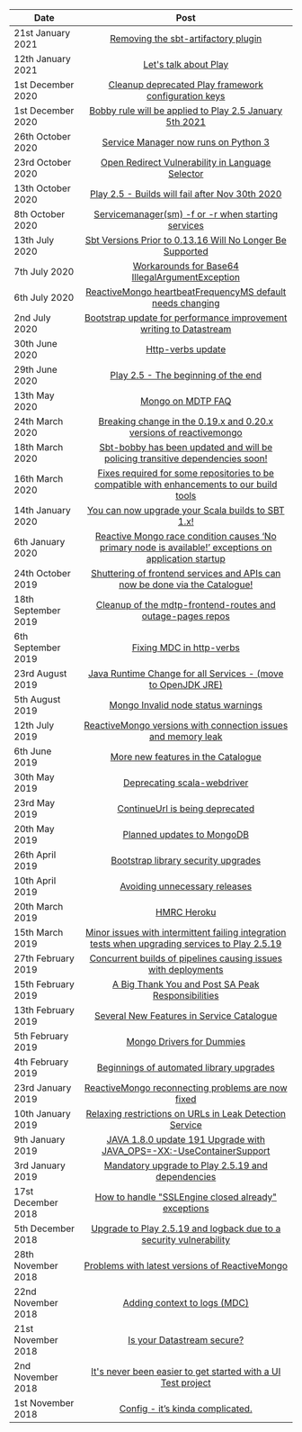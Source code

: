 [//]: <> (This markdown file is rendered and displayed on the front page of the Catalogue)

| Date                  |      Post                                                                                                             | 
|-----------------------|:---------------------------------------------------------------------------------------------------------------------:|
| 21st January 2021     |  [Removing the sbt-artifactory plugin](https://confluence.tools.tax.service.gov.uk/x/3QIzDg)
| 12th January 2021     |  [Let's talk about Play](https://confluence.tools.tax.service.gov.uk/x/cBEcDg)
| 1st December 2020     |  [Cleanup deprecated Play framework configuration keys](https://confluence.tools.tax.service.gov.uk/x/Xo2tDQ)|
| 1st December 2020     |  [Bobby rule will be applied to Play 2.5 January 5th 2021](https://confluence.tools.tax.service.gov.uk/x/z46tDQ)|
| 26th October 2020     |  [Service Manager now runs on Python 3](https://confluence.tools.tax.service.gov.uk/x/G45LDQ)|
| 23rd October 2020     |  [Open Redirect Vulnerability in Language Selector](https://confluence.tools.tax.service.gov.uk/x/Thg6DQ)|
| 13th October 2020     |  [Play 2.5 - Builds will fail after Nov 30th 2020](https://confluence.tools.tax.service.gov.uk/x/5pQnDQ) |
| 8th October 2020      |  [Servicemanager(sm) -f or -r when starting services](https://confluence.tools.tax.service.gov.uk/x/Z4InDQ) |
| 13th July 2020        |  [Sbt Versions Prior to 0.13.16 Will No Longer Be Supported](https://confluence.tools.tax.service.gov.uk/x/jBD4Cw) | 
| 7th July 2020         |  [Workarounds for Base64 IllegalArgumentException](https://confluence.tools.tax.service.gov.uk/x/FQvaCw) | 
| 6th July 2020         |  [ReactiveMongo heartbeatFrequencyMS default needs changing](https://confluence.tools.tax.service.gov.uk/x/JAbaCw)| 
| 2nd July 2020         |  [Bootstrap update for performance improvement writing to Datastream](https://confluence.tools.tax.service.gov.uk/x/W4TOCw) | 
| 30th June 2020        |  [Http-verbs update](https://confluence.tools.tax.service.gov.uk/x/Fw66Cw) | 
| 29th June 2020        |  [Play 2.5 - The beginning of the end](https://confluence.tools.tax.service.gov.uk/x/pQq6Cw) | 
| 13th May 2020         |  [Mongo on MDTP FAQ](https://confluence.tools.tax.service.gov.uk/x/WoM_Cw) | 
| 24th March 2020       |  [Breaking change in the 0.19.x and 0.20.x versions of reactivemongo](https://confluence.tools.tax.service.gov.uk/x/cC7hCg) | 
| 18th March 2020       |  [Sbt-bobby has been updated and will be policing transitive dependencies soon!](https://confluence.tools.tax.service.gov.uk/x/_h3hCg) | 
| 16th March 2020       |  [Fixes required for some repositories to be compatible with enhancements to our build tools](https://confluence.tools.tax.service.gov.uk/x/mhXhCg) | 
| 14th January 2020     |  [You can now upgrade your Scala builds to SBT 1.x!](https://confluence.tools.tax.service.gov.uk/x/tzKHCg) | 
| 6th January 2020      |  [Reactive Mongo race condition causes ‘No primary node is available!’ exceptions on application startup](https://confluence.tools.tax.service.gov.uk/x/5R6HCg) | 
| 24th October 2019     |  [Shuttering of frontend services and APIs can now be done via the Catalogue!](https://confluence.tools.tax.service.gov.uk/x/4EQiCg) | 
| 18th September 2019   |  [Cleanup of the mdtp-frontend-routes and outage-pages repos](https://confluence.tools.tax.service.gov.uk/x/eEnwCQ) | 
| 6th September 2019    |  [Fixing MDC in http-verbs](https://confluence.tools.tax.service.gov.uk/x/vCvwCQ) | 
| 23rd August 2019      |  [Java Runtime Change for all Services - (move to OpenJDK JRE)](https://confluence.tools.tax.service.gov.uk/x/MRHwCQ) | 
| 5th August 2019       |  [Mongo Invalid node status warnings](https://confluence.tools.tax.service.gov.uk/x/xt_3CQ) | 
| 12th July 2019        |  [ReactiveMongo versions with connection issues and memory leak](https://confluence.tools.tax.service.gov.uk/x/Jqu3CQ) | 
| 6th June 2019         |  [More new features in the Catalogue](https://confluence.tools.tax.service.gov.uk/x/4AOXCQ) | 
| 30th May 2019         |  [Deprecating scala-webdriver](https://confluence.tools.tax.service.gov.uk/x/9G9jCQ) | 
| 23rd May 2019         |  [ContinueUrl is being deprecated](https://confluence.tools.tax.service.gov.uk/x/NGBjCQ) | 
| 20th May 2019         |  [Planned updates to MongoDB](https://confluence.tools.tax.service.gov.uk/x/pE5jCQ) | 
| 26th April 2019       |  [Bootstrap library security upgrades](https://confluence.tools.tax.service.gov.uk/x/TxFjCQ) | 
| 10th April 2019       |  [Avoiding unnecessary releases](https://confluence.tools.tax.service.gov.uk/x/lD1ECQ) | 
| 20th March 2019       |  [HMRC Heroku](https://confluence.tools.tax.service.gov.uk/x/Lv8TCQ) | 
| 15th March 2019       |  [Minor issues with intermittent failing integration tests when upgrading services to Play 2.5.19](https://confluence.tools.tax.service.gov.uk/x/0vATCQ) | 
| 27th February 2019    |  [Concurrent builds of pipelines causing issues with deployments](https://confluence.tools.tax.service.gov.uk/x/GrYTCQ) | 
| 15th February 2019    |  [A Big Thank You and Post SA Peak Responsibilities](https://confluence.tools.tax.service.gov.uk/x/f5kTCQ) | 
| 13th February 2019    |  [Several New Features in Service Catalogue](https://confluence.tools.tax.service.gov.uk/x/1ZETCQ) | 
| 5th February 2019     |  [Mongo Drivers for Dummies](https://confluence.tools.tax.service.gov.uk/x/IBD-C) | 
| 4th February 2019     |  [Beginnings of automated library upgrades](https://confluence.tools.tax.service.gov.uk/x/Gw--C) | 
| 23rd January 2019     |  [ReactiveMongo reconnecting problems are now fixed](https://confluence.tools.tax.service.gov.uk/x/pwDsC) | 
| 10th January 2019     |  [Relaxing restrictions on URLs in Leak Detection Service](https://confluence.tools.tax.service.gov.uk/x/2obGC) | 
| 9th January 2019      |  [JAVA 1.8.0 update 191 Upgrade with JAVA_OPS=-XX:-UseContainerSupport](https://confluence.tools.tax.service.gov.uk/x/ceekC) | 
| 3rd January 2019      |  [Mandatory upgrade to Play 2.5.19 and dependencies](https://confluence.tools.tax.service.gov.uk/x/sNukC) | 
| 17st December 2018    |  [How to handle "SSLEngine closed already" exceptions](https://confluence.tools.tax.service.gov.uk/x/fIykC) | 
| 5th December 2018     |  [Upgrade to Play 2.5.19 and logback due to a security vulnerability](https://confluence.tools.tax.service.gov.uk/x/JYCPC) | 
| 28th November 2018    |  [Problems with latest versions of ReactiveMongo](https://confluence.tools.tax.service.gov.uk/x/UYJ-C) | 
| 22nd November 2018    |  [Adding context to logs (MDC)](https://confluence.tools.tax.service.gov.uk/x/HYhsC) | 
| 21st November 2018    |  [Is your Datastream secure?](https://confluence.tools.tax.service.gov.uk/x/uIJsC) | 
| 2nd November 2018     |  [It's never been easier to get started with a UI Test project](https://confluence.tools.tax.service.gov.uk/x/UQk1C) | 
| 1st November 2018     |  [Config - it’s kinda complicated.](https://confluence.tools.tax.service.gov.uk/x/ugU1C) | 